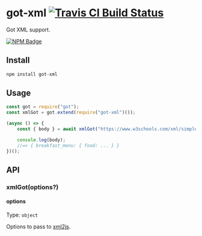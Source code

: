 # got-xml [![Travis CI Build Status](https://img.shields.io/travis/com/Richienb/got-xml/master.svg?style=for-the-badge)](https://travis-ci.com/Richienb/got-xml)

Got XML support.

[![NPM Badge](https://nodei.co/npm/got-xml.png)](https://npmjs.com/package/got-xml)

## Install

```sh
npm install got-xml
```

## Usage

```js
const got = require("got");
const xmlGot = got.extend(require("got-xml")());

(async () => {
	const { body } = await xmlGot("https://www.w3schools.com/xml/simple.xml");

	console.log(body);
	//=> { breakfast_menu: { food: ... } }
})();
```

## API

### xmlGot(options?)

#### options

Type: `object`

Options to pass to [xml2js](https://github.com/Leonidas-from-XIV/node-xml2js#options).
